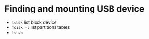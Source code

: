 # Finding and mounting USB device

- `lsblk` list block device
- `fdisk -l` list partitions tables
- `lsusb` 
